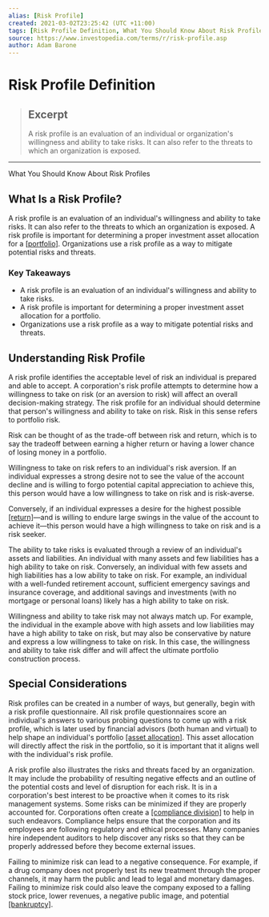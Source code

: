 ```yaml
---
alias: [Risk Profile]
created: 2021-03-02T23:25:42 (UTC +11:00)
tags: [Risk Profile Definition, What You Should Know About Risk Profiles]
source: https://www.investopedia.com/terms/r/risk-profile.asp
author: Adam Barone
---
```


# Risk Profile Definition

> ## Excerpt
> A risk profile is an evaluation of an individual or organization's willingness and ability to take risks. It can also refer to the threats to which an organization is exposed.

---

What You Should Know About Risk Profiles
## What Is a Risk Profile?

A risk profile is an evaluation of an individual's willingness and ability to take risks. It can also refer to the threats to which an organization is exposed. A risk profile is important for determining a proper investment asset allocation for a [[portfolio]](https://www.investopedia.com/terms/p/portfolio.asp). Organizations use a risk profile as a way to mitigate potential risks and threats.

### Key Takeaways

-   A risk profile is an evaluation of an individual's willingness and ability to take risks.
-   A risk profile is important for determining a proper investment asset allocation for a portfolio.
-   Organizations use a risk profile as a way to mitigate potential risks and threats.

## Understanding Risk Profile

A risk profile identifies the acceptable level of risk an individual is prepared and able to accept. A corporation's risk profile attempts to determine how a willingness to take on risk (or an aversion to risk) will affect an overall decision-making strategy. The risk profile for an individual should determine that person's willingness and ability to take on risk. Risk in this sense refers to portfolio risk.

Risk can be thought of as the trade-off between risk and return, which is to say the tradeoff between earning a higher return or having a lower chance of losing money in a portfolio.

Willingness to take on risk refers to an individual's risk aversion. If an individual expresses a strong desire not to see the value of the account decline and is willing to forgo potential capital appreciation to achieve this, this person would have a low willingness to take on risk and is risk-averse.

Conversely, if an individual expresses a desire for the highest possible [[return]](https://www.investopedia.com/terms/r/return.asp)—and is willing to endure large swings in the value of the account to achieve it—this person would have a high willingness to take on risk and is a risk seeker.

The ability to take risks is evaluated through a review of an individual's assets and liabilities. An individual with many assets and few liabilities has a high ability to take on risk. Conversely, an individual with few assets and high liabilities has a low ability to take on risk. For example, an individual with a well-funded retirement account, sufficient emergency savings and insurance coverage, and additional savings and investments (with no mortgage or personal loans) likely has a high ability to take on risk.

Willingness and ability to take risk may not always match up. For example, the individual in the example above with high assets and low liabilities may have a high ability to take on risk, but may also be conservative by nature and express a low willingness to take on risk. In this case, the willingness and ability to take risk differ and will affect the ultimate portfolio construction process.

## Special Considerations

Risk profiles can be created in a number of ways, but generally, begin with a risk profile questionnaire. All risk profile questionnaires score an individual's answers to various probing questions to come up with a risk profile, which is later used by financial advisors (both human and virtual) to help shape an individual's portfolio [[asset allocation]](https://www.investopedia.com/terms/a/assetallocation.asp). This asset allocation will directly affect the risk in the portfolio, so it is important that it aligns well with the individual's risk profile.

A risk profile also illustrates the risks and threats faced by an organization. It may include the probability of resulting negative effects and an outline of the potential costs and level of disruption for each risk. It is in a corporation's best interest to be proactive when it comes to its risk management systems. Some risks can be minimized if they are properly accounted for. Corporations often create a [[compliance division]](https://www.investopedia.com/terms/c/compliance-program.asp) to help in such endeavors. Compliance helps ensure that the corporation and its employees are following regulatory and ethical processes. Many companies hire independent auditors to help discover any risks so that they can be properly addressed before they become external issues.

Failing to minimize risk can lead to a negative consequence. For example, if a drug company does not properly test its new treatment through the proper channels, it may harm the public and lead to legal and monetary damages. Failing to minimize risk could also leave the company exposed to a falling stock price, lower revenues, a negative public image, and potential [[bankruptcy]](https://www.investopedia.com/terms/b/bankruptcy.asp).
